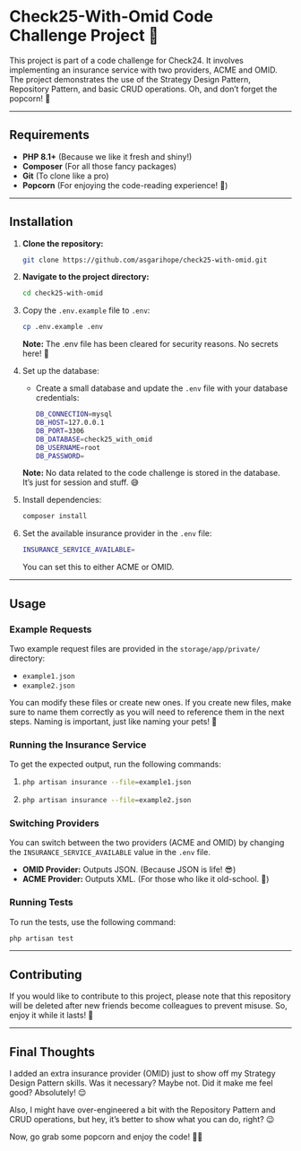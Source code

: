 # Check25-With-Omid Code Challenge Project 🚀

This project is part of a code challenge for Check24. It involves implementing an insurance service with two providers, ACME and OMID. The project demonstrates the use of the Strategy Design Pattern, Repository Pattern, and basic CRUD operations. Oh, and don’t forget the popcorn! 🍿

---

## Requirements

- **PHP 8.1+** (Because we like it fresh and shiny!)
- **Composer** (For all those fancy packages)
- **Git** (To clone like a pro)
- **Popcorn** (For enjoying the code-reading experience! 🍿)

---

## Installation

1. **Clone the repository:**

   ```bash
   git clone https://github.com/asgarihope/check25-with-omid.git
   ```

2. **Navigate to the project directory:**

   ```bash
   cd check25-with-omid
   ```

3. Copy the `.env.example` file to `.env`:

   ```bash
   cp .env.example .env
   ```

   **Note:** The .env file has been cleared for security reasons. No secrets here! 🤫

4. Set up the database:

   - Create a small database and update the `.env` file with your database credentials:

     ```bash
     DB_CONNECTION=mysql
     DB_HOST=127.0.0.1
     DB_PORT=3306
     DB_DATABASE=check25_with_omid
     DB_USERNAME=root
     DB_PASSWORD=
     ```

   **Note:** No data related to the code challenge is stored in the database. It’s just for session and stuff. 😅

5. Install dependencies:

   ```bash
   composer install
   ```

6. Set the available insurance provider in the `.env` file:

   ```bash
   INSURANCE_SERVICE_AVAILABLE=
   ```

   You can set this to either ACME or OMID.

---

## Usage

### Example Requests

Two example request files are provided in the `storage/app/private/` directory:

- `example1.json`
- `example2.json`

You can modify these files or create new ones. If you create new files, make sure to name them correctly as you will need to reference them in the next steps. Naming is important, just like naming your pets! 🐶

### Running the Insurance Service

To get the expected output, run the following commands:

1. ```bash
   php artisan insurance --file=example1.json
   ```

2. ```bash
   php artisan insurance --file=example2.json
   ```

### Switching Providers

You can switch between the two providers (ACME and OMID) by changing the `INSURANCE_SERVICE_AVAILABLE` value in the `.env` file.

- **OMID Provider:** Outputs JSON. (Because JSON is life! 😎)
- **ACME Provider:** Outputs XML. (For those who like it old-school. 📜)

### Running Tests

To run the tests, use the following command:

```php
php artisan test
```

---

## Contributing

If you would like to contribute to this project, please note that this repository will be deleted after new friends become colleagues to prevent misuse. So, enjoy it while it lasts! 🎉

---

## Final Thoughts

I added an extra insurance provider (OMID) just to show off my Strategy Design Pattern skills. Was it necessary? Maybe not. Did it make me feel good? Absolutely! 😌

Also, I might have over-engineered a bit with the Repository Pattern and CRUD operations, but hey, it’s better to show what you can do, right? 😉

Now, go grab some popcorn and enjoy the code! 🍿✨
